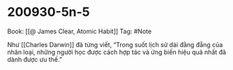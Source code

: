 # 200930-5n-5

Book: [[@ James Clear, Atomic Habit]]
Tag: #Note

Như [[Charles Darwin]] đã từng viết, “Trong suốt lịch sử dài đằng đẵng của nhân loại, những người học được cách hợp tác và ứng biến hiệu quả nhất đã dành được ưu thế.”